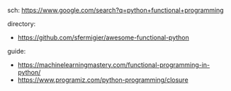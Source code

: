 sch: https://www.google.com/search?q=python+functional+programming

directory:
- https://github.com/sfermigier/awesome-functional-python

guide:
- https://machinelearningmastery.com/functional-programming-in-python/
- https://www.programiz.com/python-programming/closure
